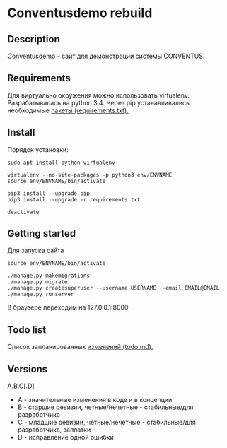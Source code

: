 Conventusdemo rebuild
===========================

## Description
Conventusdemo - сайт для демонстрации системы CONVENTUS.

## Requirements
Для виртуально окружения можно использовать virtualenv. Разрабатывалась на python 3.4. Через pip устанавливались необходимые [пакеты (requirements.txt).](./requirements.txt)


## Install
Порядок установки:
```
sudo apt install python-virtualenv

virtualenv --no-site-packages -p python3 env/ENVNAME
source env/ENVNAME/bin/activate

pip3 install --upgrade pip
pip3 install --upgrade -r requirements.txt

deactivate
```

## Getting started
Для запуска сайта

```
source env/ENVNAME/bin/activate

./manage.py makemigrations
./manage.py migrate
./manage.py createsuperuser --username USERNAME --email EMAIL@EMAIL
./manage.py runserver
```
В браузере переходим на 127.0.0.1:8000


## Todo list
Список запланированных [изменений (todo.md).](./todo.md)


## Versions
 A.B.C[.D]

* A - значительные изменения в коде и в концепции
* B - старшие ревизии, четные/нечетные - стабильные/для разработчика
* C - младшие ревизии, четные/нечетные - стабильные/для разработчика, заплатки
* D - исправление одной ошибки



